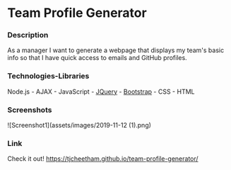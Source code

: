 # Team Profile Generator

### Description
As a manager I want to generate a webpage that displays my team's basic info so that I have quick access to emails and GitHub profiles.

### Technologies-Libraries
Node.js - AJAX - JavaScript - [JQuery](https://code.jquery.com/jquery-3.3.1.slim.min.js) - [Bootstrap](https://getbootstrap.com/) - CSS - HTML

### Screenshots

![Screenshot1](assets/images/2019-11-12 (1).png)

### Link
Check it out!
https://tjcheetham.github.io/team-profile-generator/